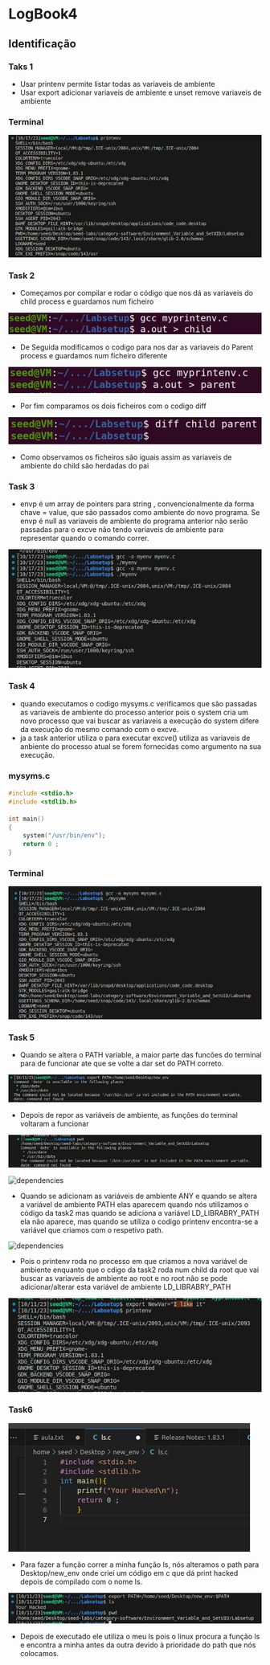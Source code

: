 # LogBook4

## Identificação
### Taks 1

- Usar printenv permite listar todas as variaveis de ambiente
- Usar export adicionar variaveis de ambiente e unset remove variaveis de ambiente
### **Terminal**
![terminal_of_print_env](/Images/printenv.png)

### Task 2
- Começamos por compilar e rodar o código que nos dá as variaveis do child process e guardamos num ficheiro

![dependencies](/Images/week4-task2-0.png)

- De Seguida modificamos o codigo para nos dar as variaveis do Parent process e guardamos num ficheiro diferente

![dependencies](/Images/week4-task2-1.png)

- Por fim comparamos os dois ficheiros com o codigo diff

![dependencies](/Images/week4-task2-2.png)

- Como observamos os ficheiros são iguais assim as variaveis de ambiente do child são herdadas do pai

### Task 3

- envp é um array de pointers para string , convencionalmente da forma chave = value, que são passados como ambiente do novo programa. Se envp é null as variaveis de ambiente do programa anterior não serão passadas para o excve não tendo variaveis de ambiente para representar quando o comando correr.

![diferences_of_execev](/Images/diference_from_execev.png)
### Task 4

- quando executamos o codigo mysyms.c verificamos que são passadas as variaveis de ambiente do processo anterior pois o system cria um novo processo que vai buscar as variaveis a execução do system difere da execução do mesmo comando com o excve.
- ja a task anterior utiliza o para executar excve() utiliza as variaveis de anbiente do processo atual se forem fornecidas como argumento na sua execução.
### **mysyms.c**
```c
#include <stdio.h>
#include <stdlib.h>

int main()
{
    system("/usr/bin/env");
    return 0 ;
}

```
### **Terminal**
![dependencies](/Images/terminal_mysysms.png)



### Task 5 

-  Quando se altera o PATH variable, a maior parte das funcões do terminal para de funcionar ate que se volte a dar set do PATH correto.

![dependencies](/Images/print1.png)


- Depois de repor as variáveis de ambiente, as funções do terminal 
voltaram a funcionar


![dependencies](/Images/print2.png)

![dependencies](/Images/Captura_de_ecrã_2023-10-11_232522.png)

-   Quando se adicionam as variáveis de ambiente ANY e quando se altera a variável de ambiente PATH elas aparecem quando nós utilizamos o código da task2 mas quando se adiciona a variável LD_LIBRABRY_PATH ela não aparece, mas quando se utiliza o codigo printenv encontra-se a variável que criamos com o respetivo path. 


![dependencies](/Images/Captura_de_ecrã_2023-10-11_232303.png)

- Pois o printenv roda no processo em que criamos a nova variável de ambiente enquanto que o cdigo da task2 roda num child da root que vai buscar as variaveis de ambiente ao root e no root não se pode adicionar/alterar esta variável de ambiente LD_LIBRABRY_PATH

![dependencies](/Images/print3.png)


### Task6

![dependencies](/Images/print4.png)

- Para fazer a função correr a minha função ls, nós alteramos o path para Desktop/new_env onde criei um código em c que dá print hacked depois de compilado com o nome ls.

![dependencies](/Images/print5.png)

- Depois de executado ele utiliza o meu ls pois o linux procura a função ls e encontra a minha antes da outra devido à prioridade do path que nós colocamos.



